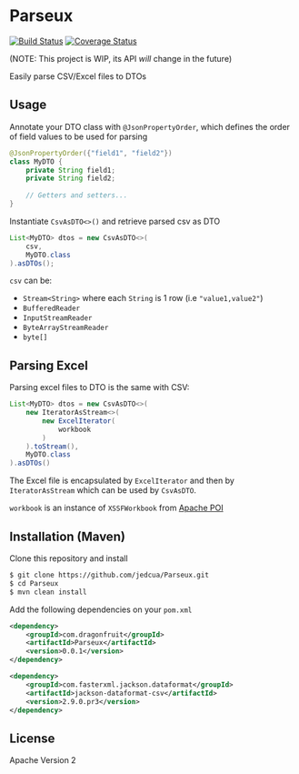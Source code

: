 # Parseux

[![Build Status](https://travis-ci.org/jedcua/Parseux.svg?branch=master)](https://travis-ci.org/jedcua/Parseux) [![Coverage Status](https://coveralls.io/repos/github/jedcua/Parseux/badge.svg?branch=master)](https://coveralls.io/github/jedcua/Parseux?branch=master)

(NOTE: This project is WIP, its API _will_ change in the future)

Easily parse CSV/Excel files to DTOs

## Usage
Annotate your DTO class with `@JsonPropertyOrder`, which defines the order of field values to be used for parsing

```java
@JsonPropertyOrder({"field1", "field2"})
class MyDTO {
    private String field1;
    private String field2;
    
    // Getters and setters...
}
```

Instantiate `CsvAsDTO<>()` and retrieve parsed csv as DTO

```java
List<MyDTO> dtos = new CsvAsDTO<>(
    csv,
    MyDTO.class
).asDTOs();
```

`csv` can be:
* `Stream<String>` where each `String` is 1 row (i.e `"value1,value2"`)
* `BufferedReader`
* `InputStreamReader`
* `ByteArrayStreamReader`
* `byte[]`

## Parsing Excel 
Parsing excel files to DTO is the same with CSV:

```java
List<MyDTO> dtos = new CsvAsDTO<>(
    new IteratorAsStream<>(
        new ExcelIterator(
            workbook
        )
    ).toStream(),
    MyDTO.class
).asDTOs()
```

The Excel file is encapsulated by `ExcelIterator` and then by `IteratorAsStream` which can be used by `CsvAsDTO`.

`workbook` is an instance of `XSSFWorkbook` from [Apache POI](https://github.com/apache/poi)

## Installation (Maven)
Clone this repository and install
```bash
$ git clone https://github.com/jedcua/Parseux.git
$ cd Parseux
$ mvn clean install
```

Add the following dependencies on your `pom.xml`
```xml
<dependency>
    <groupId>com.dragonfruit</groupId>
    <artifactId>Parseux</artifactId>
    <version>0.0.1</version>
</dependency>

<dependency>
    <groupId>com.fasterxml.jackson.dataformat</groupId>
    <artifactId>jackson-dataformat-csv</artifactId>
    <version>2.9.0.pr3</version>
</dependency>
```

## License
Apache Version 2
